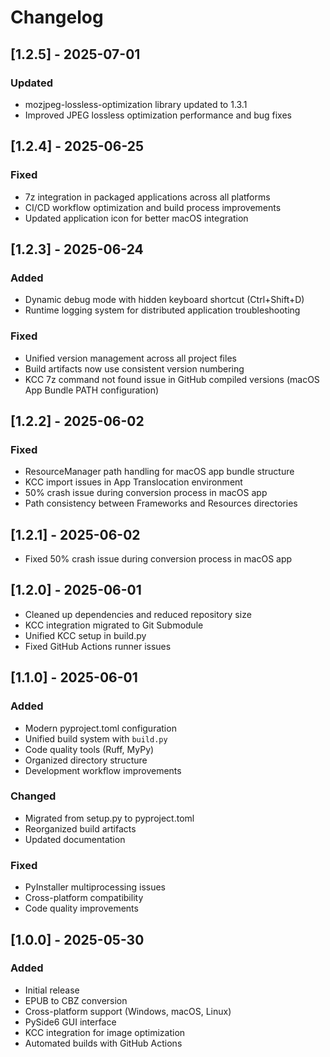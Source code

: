 # Changelog

## [1.2.5] - 2025-07-01

### Updated
- mozjpeg-lossless-optimization library updated to 1.3.1
- Improved JPEG lossless optimization performance and bug fixes

## [1.2.4] - 2025-06-25

### Fixed
- 7z integration in packaged applications across all platforms
- CI/CD workflow optimization and build process improvements  
- Updated application icon for better macOS integration

## [1.2.3] - 2025-06-24

### Added
- Dynamic debug mode with hidden keyboard shortcut (Ctrl+Shift+D)
- Runtime logging system for distributed application troubleshooting

### Fixed
- Unified version management across all project files
- Build artifacts now use consistent version numbering
- KCC 7z command not found issue in GitHub compiled versions (macOS App Bundle PATH configuration)

## [1.2.2] - 2025-06-02

### Fixed
- ResourceManager path handling for macOS app bundle structure
- KCC import issues in App Translocation environment
- 50% crash issue during conversion process in macOS app
- Path consistency between Frameworks and Resources directories

## [1.2.1] - 2025-06-02

- Fixed 50% crash issue during conversion process in macOS app

## [1.2.0] - 2025-06-01

- Cleaned up dependencies and reduced repository size
- KCC integration migrated to Git Submodule
- Unified KCC setup in build.py
- Fixed GitHub Actions runner issues

## [1.1.0] - 2025-06-01

### Added
- Modern pyproject.toml configuration
- Unified build system with `build.py`
- Code quality tools (Ruff, MyPy)
- Organized directory structure
- Development workflow improvements

### Changed
- Migrated from setup.py to pyproject.toml
- Reorganized build artifacts
- Updated documentation

### Fixed
- PyInstaller multiprocessing issues
- Cross-platform compatibility
- Code quality improvements

## [1.0.0] - 2025-05-30

### Added
- Initial release
- EPUB to CBZ conversion
- Cross-platform support (Windows, macOS, Linux)
- PySide6 GUI interface
- KCC integration for image optimization
- Automated builds with GitHub Actions 